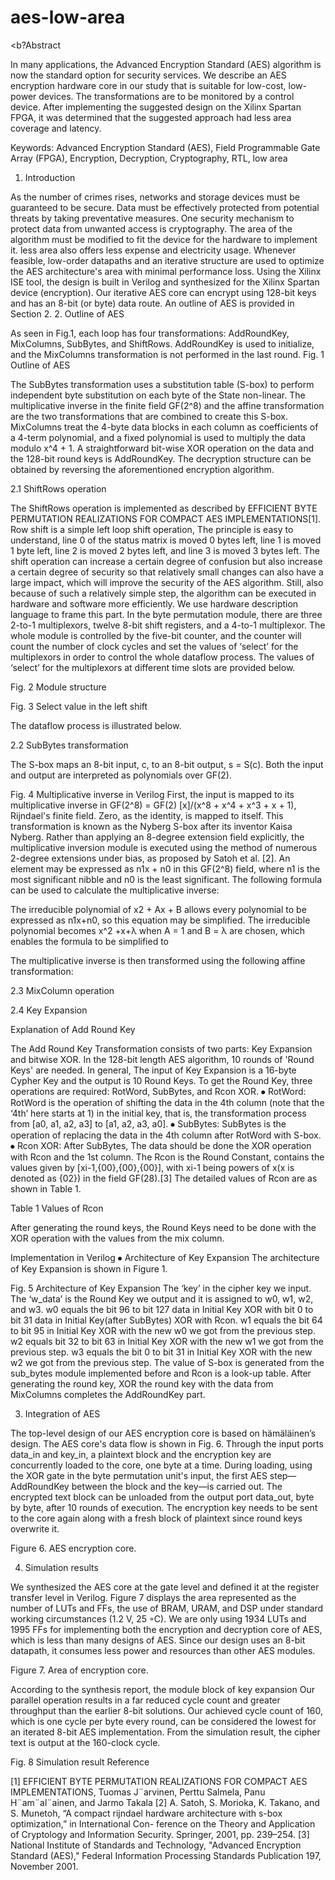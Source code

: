 # aes-low-area

<b?Abstract</b>

In many applications, the Advanced Encryption Standard (AES) algorithm is now the standard option for security services. We describe an AES encryption hardware core in our study that is suitable for low-cost, low-power devices. The transformations are to be monitored by a control device. After implementing the suggested design on the Xilinx Spartan FPGA, it was determined that the suggested approach had less area coverage and latency.

Keywords: Advanced Encryption Standard (AES), Field Programmable Gate Array (FPGA), Encryption, Decryption, Cryptography, RTL, low area

1. Introduction

As the number of crimes rises, networks and storage devices must be guaranteed to be secure. Data must be effectively protected from potential threats by taking preventative measures. One security mechanism to protect data from unwanted access is cryptography. The area of the algorithm must be modified to fit the device for the hardware to implement it. less area also offers less expense and electricity usage. Whenever feasible, low-order datapaths and an iterative structure are used to optimize the AES architecture's area with minimal performance loss. Using the Xilinx ISE tool, the design is built in Verilog and synthesized for the Xilinx Spartan device (encryption). 
Our iterative AES core can encrypt using 128-bit keys and has an 8-bit (or byte) data route. An outline of AES is provided in Section 2. 
2. Outline of AES

As seen in Fig.1, each loop has four transformations: AddRoundKey, MixColumns, SubBytes, and ShiftRows. AddRoundKey is used to initialize, and the MixColumns transformation is not performed in the last round. 
Fig. 1 Outline of AES

The SubBytes transformation uses a substitution table (S-box) to perform independent byte substitution on each byte of the State non-linear. The multiplicative inverse in the finite field GF(2^8) and the affine transformation are the two transformations that are combined to create this S-box. MixColumns treat the 4-byte data blocks in each column as coefficients of a 4-term polynomial, and a fixed polynomial is used to multiply the data modulo x^4 + 1. A straightforward bit-wise XOR operation on the data and the 128-bit round keys is AddRoundKey. The decryption structure can be obtained by reversing the aforementioned encryption algorithm.

2.1 ShiftRows operation

The ShiftRows operation is implemented as described by EFFICIENT BYTE PERMUTATION REALIZATIONS FOR COMPACT AES IMPLEMENTATIONS[1]. Row shift is a simple left loop shift operation, The principle is easy to understand, line 0 of the status matrix is moved 0 bytes left, line 1 is moved 1 byte left, line 2 is moved 2 bytes left, and line 3 is moved 3 bytes left. The shift operation can increase a certain degree of confusion but also increase a certain degree of security so that relatively small changes can also have a large impact, which will improve the security of the AES algorithm. Still, also because of such a relatively simple step, the algorithm can be executed in hardware and software more efficiently. We use hardware description language to frame this part.
In the byte permutation module, there are three 2-to-1 multiplexors, twelve 8-bit shift registers, and a 4-to-1 multiplexor. The whole module is controlled by the five-bit counter, and the counter will count the number of clock cycles and set the values of ‘select’ for the multiplexors in order to control the whole dataflow process. The values of ‘select’ for the multiplexors at different time slots are provided below.
 
Fig. 2 Module structure
 
Fig. 3 Select value in the left shift

The dataflow process is illustrated below.
 

2.2 SubBytes transformation

The S-box maps an 8-bit input, c, to an 8-bit output, s = S(c). Both the input and output are interpreted as polynomials over GF(2).
 
Fig. 4 Multiplicative inverse in Verilog
First, the input is mapped to its multiplicative inverse in GF(2^8) = GF(2) [x]/(x^8 + x^4 + x^3 + x + 1), Rijndael's finite field. Zero, as the identity, is mapped to itself. This transformation is known as the Nyberg S-box after its inventor Kaisa Nyberg. Rather than applying an 8-degree extension field explicitly, the multiplicative inversion module is executed using the method of numerous 2-degree extensions under bias, as proposed by Satoh et al. [2]. An element may be expressed as n1x + n0 in this GF(2^8) field, where n1 is the most significant nibble and n0 is the least significant. The following formula can be used to calculate the multiplicative inverse: 
 
The irreducible polynomial of x2 + Ax + B allows every polynomial to be expressed as n1x+n0, so this equation may be simplified. The irreducible polynomial becomes x^2 +x+λ when A = 1 and B = λ are chosen, which enables the formula to be simplified to 

The multiplicative inverse is then transformed using the following affine transformation:
 

2.3 MixColumn operation



2.4 Key Expansion

Explanation of Add Round Key

The Add Round Key Transformation consists of two parts: Key Expansion and bitwise XOR.
In the 128-bit length AES algorithm, 10 rounds of 'Round Keys' are needed. In general, The input of Key Expansion is a 16-byte Cypher Key and the output is 10 Round Keys. To get the Round Key, three operations are required: RotWord, SubBytes, and Rcon XOR.
⦁	RotWord:
RotWord is the operation of shifting the data in the 4th column (note that the ‘4th’ here starts at 1) in the initial key, that is, the transformation process from [a0, a1, a2, a3] to [a1, a2, a3, a0].
⦁	SubBytes:
SubBytes is the operation of replacing the data in the 4th column after RotWord with S-box.
⦁	Rcon XOR:
After SubBytes, The data should be done the XOR operation with Rcon and the 1st column.
The Rcon is the Round Constant, contains the values given by [xi-1,{00},{00},{00}], with xi-1 being powers of x(x is denoted as {02}) in the field GF(28).[3] The detailed values of Rcon are as shown in Table 1.
 
Table 1 Values of Rcon

After generating the round keys, the Round Keys need to be done with the XOR operation with the values from the mix column.

Implementation in Verilog
⦁	Architecture of Key Expansion
 The architecture of Key Expansion is shown in Figure 1. 
 
Fig. 5  Architecture of Key Expansion
The ‘key’ in the cipher key we input. The ‘w_data’ is the Round Key we output and it is assigned to w0, w1, w2, and w3. w0 equals the bit 96 to bit 127 data in Initial Key XOR with bit 0 to bit 31 data in Initial Key(after SubBytes) XOR with Rcon. w1 equals the bit 64 to bit 95 in Initial Key XOR with the new w0 we got from the previous step. w2 equals bit 32 to bit 63 in Initial Key XOR with the new w1 we got from the previous step. w3 equals the bit 0 to bit 31 in Initial Key XOR with the new w2 we got from the previous step. The value of S-box is generated from the sub_bytes module implemented before and Rcon is a look-up table. After generating the round key, XOR the round key with the data from MixColumns completes the AddRoundKey part.

3. Integration of AES

The top-level design of our AES encryption core is based on hämäläinen’s design. The AES core's data flow is shown in Fig. 6. Through the input ports data_in and key_in, a plaintext block and the encryption key are concurrently loaded to the core, one byte at a time. During loading, using the XOR gate in the byte permutation unit's input, the first AES step—AddRoundKey between the block and the key—is carried out. The encrypted text block can be unloaded from the output port data_out, byte by byte, after 10 rounds of execution. The encryption key needs to be sent to the core again along with a fresh block of plaintext since round keys overwrite it.
 
Figure 6. AES encryption core.

4. Simulation results

We synthesized the AES core at the gate level and defined it at the register transfer level in Verilog. Figure 7 displays the area represented as the number of LUTs and FFs, the use of BRAM, URAM, and DSP under standard working circumstances (1.2 V, 25 ◦C). We are only using 1934 LUTs and 1995 FFs for implementing both the encryption and decryption core of AES, which is less than many designs of AES. Since our design uses an 8-bit datapath, it consumes less power and resources than other AES modules.
 
Figure 7. Area of encryption core.

According to the synthesis report, the module block of key expansion
Our parallel operation results in a far reduced cycle count and greater throughput than the earlier 8-bit solutions. Our achieved cycle count of 160, which is one cycle per byte every round, can be considered the lowest for an iterated 8-bit AES implementation. From the simulation result, the cipher text is output at the 160-clock cycle.
 
Fig. 8 Simulation result
Reference

[1] EFFICIENT BYTE PERMUTATION REALIZATIONS FOR COMPACT AES IMPLEMENTATIONS, Tuomas J¨arvinen, Perttu Salmela, Panu H¨am¨al¨ainen, and Jarmo Takala
[2] A. Satoh, S. Morioka, K. Takano, and S. Munetoh, “A compact rijndael
hardware architecture with s-box optimization,” in International Con-
ference on the Theory and Application of Cryptology and Information
Security. Springer, 2001, pp. 239–254.
[3] National Institute of Standards and Technology, "Advanced Encryption Standard (AES)," Federal Information Processing Standards Publication 197, November 2001.
